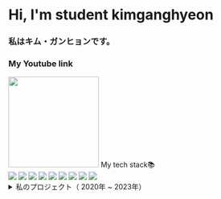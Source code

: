 <h1> Hi, I'm student kimganghyeon </h1>
<H3>私はキム・ガンヒョンです。</H3>

<h3>My Youtube link  </h3>
<a href="https://www.youtube.com/channel/UC484ZJMavtoPOI4ey-HFdCA"><img src="https://yt3.ggpht.com/z40k5ErajHeBwMNl2Jwuvy3Pyo2sjOIKd20h_csU7uxzzJEuvRP1Fw7r5daMn8KuovrzNMgT47E=s600-c-k-c0x00ffffff-no-rj-rp-mo" height="180"></a>
 My tech stack📚<br>
<img src="https://img.shields.io/badge/Android-3DDC84?style=flat-square&logo=android&logoColor=white"/>
<img src="https://img.shields.io/badge/C-A8B9CC?style=flat-square&logo=C&logoColor=white"/>
<img src="https://img.shields.io/badge/Python-3776AB?style=for-the-badge&logo=Python&logoColor=white"/>
<img src="https://img.shields.io/badge/HTML5-E34F26?style=flat-square&logo=html5&logoColor=white"/> 
<img src="https://img.shields.io/badge/java-007396?style=flat-square&logo=java&logoColor=white"/>
<img src="https://img.shields.io/badge/javascript-F7DF1E?style=for-the-badge&logo=javascript&logoColor=black"/>
<img src="https://img.shields.io/badge/MariaDB-003545?style=flat-square&logo=mariaDB&logoColor=white"/>
<img src="https://img.shields.io/badge/css-1572B6?style=for-the-badge&logo=css3&logoColor=white">
<img src="https://img.shields.io/badge/Python-3776AB?style=for-the-badge&logo=Python&logoColor=white">

<details>
<summary>
私のプロジェクト（ 2020年 ~ 2023年）
</summary>
| プロジェクト名 | 期間          | 説明                 |
|--------------|---------------|--------------------|
| 校内大会ウェブプロジェクト | 2020年 09月 ~ 10月 | 野球競技掲示板    |
| javaプロジェクト            |2020年 11月 ~ 12月 | チケット販売プログラム |
| javascriptプロジェクト      |2020年 11月 ~ 12月 | マイレージ登録機     |
| databaseプロジェクト        |2020年 11月 ~ 12月 | 野球日程管理プログラム |

| プロジェクト名 | 期間          | 説明                 |
|--------------|---------------|--------------------|
| Androidプロジェクト          |2023年 06月 ~ 07月 | 映画紹介アプリ        |
| ウェブプロジェクト           |2023年 06月 ~ 07月 | インターネットショッピングモールサイト |
| システム分析および設計プロジェクト |2023年 06月 ~ 07月 | 図書日程管理アプリ    |
</details>
